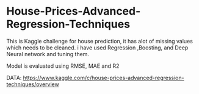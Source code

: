 # House-Prices-Advanced-Regression-Techniques
This is Kaggle challenge for house prediction, it has alot of missing values which needs to be cleaned. i have used Regression ,Boosting, and Deep Neural network and tuning them.

Model is evaluated using RMSE, MAE and R2


DATA: https://www.kaggle.com/c/house-prices-advanced-regression-techniques/overview
